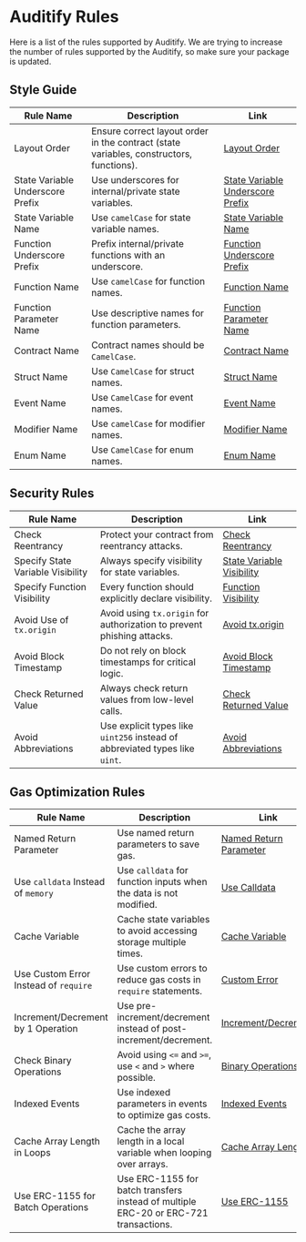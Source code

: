 # Auditify Rules 

Here is a list of the rules supported by Auditify. We are trying to increase the number of rules supported by the Auditify, so make sure your package is updated.

## Style Guide

| Rule Name                          | Description                                                                         | Link                                                                                 |
|-------------------------------------|-------------------------------------------------------------------------------------|--------------------------------------------------------------------------------------|
| Layout Order                        | Ensure correct layout order in the contract (state variables, constructors, functions). | [Layout Order](https://docs.soliditylang.org/en/v0.8.27/style-guide.html#order-of-layout) |
| State Variable Underscore Prefix    | Use underscores for internal/private state variables.                               | [State Variable Underscore Prefix](https://docs.soliditylang.org/en/v0.8.27/style-guide.html#underscore-prefix-for-non-external-functions-and-variables) |
| State Variable Name                 | Use `camelCase` for state variable names.                                           | [State Variable Name](https://docs.soliditylang.org/en/v0.8.27/style-guide.html#local-and-state-variable-names) |
| Function Underscore Prefix          | Prefix internal/private functions with an underscore.                               | [Function Underscore Prefix](https://docs.soliditylang.org/en/v0.8.27/style-guide.html#underscore-prefix-for-non-external-functions-and-variables) |
| Function Name                       | Use `camelCase` for function names.                                                 | [Function Name](https://docs.soliditylang.org/en/v0.8.27/style-guide.html#function-names) |
| Function Parameter Name             | Use descriptive names for function parameters.                                      | [Function Parameter Name](https://docs.soliditylang.org/en/v0.8.27/style-guide.html#function-argument-names) |
| Contract Name                       | Contract names should be `CamelCase`.                                               | [Contract Name](https://docs.soliditylang.org/en/v0.8.27/style-guide.html#contract-and-library-names) |
| Struct Name                         | Use `CamelCase` for struct names.                                                   | [Struct Name](https://docs.soliditylang.org/en/v0.8.27/style-guide.html#struct-names) |
| Event Name                          | Use `CamelCase` for event names.                                                    | [Event Name](https://docs.soliditylang.org/en/v0.8.27/style-guide.html#event-names) |
| Modifier Name                       | Use `camelCase` for modifier names.                                                 | [Modifier Name](https://docs.soliditylang.org/en/v0.8.27/style-guide.html#modifier-names) |
| Enum Name                           | Use `CamelCase` for enum names.                                                     | [Enum Name](https://docs.soliditylang.org/en/v0.8.27/style-guide.html#enums) |

## Security Rules

| Rule Name                          | Description                                                                         | Link                                                                                 |
|-------------------------------------|-------------------------------------------------------------------------------------|--------------------------------------------------------------------------------------|
| Check Reentrancy                    | Protect your contract from reentrancy attacks.                                       | [Check Reentrancy](https://medium.com/chainwall-io/reentrancy-attack-in-smart-contracts-4837ed0f9d73) |
| Specify State Variable Visibility   | Always specify visibility for state variables.                                       | [State Variable Visibility](https://docs.soliditylang.org/en/v0.8.27/style-guide.html#visibility) |
| Specify Function Visibility         | Every function should explicitly declare visibility.                                 | [Function Visibility](https://docs.soliditylang.org/en/v0.8.27/style-guide.html#visibility) |
| Avoid Use of `tx.origin`            | Avoid using `tx.origin` for authorization to prevent phishing attacks.               | [Avoid tx.origin](https://medium.com/coinmonks/smart-contract-security-tx-origin-authorization-attack-vectors-027730ae601d) |
| Avoid Block Timestamp               | Do not rely on block timestamps for critical logic.                                  | [Avoid Block Timestamp](https://medium.com/@solidity101/block-timestamp-manipulation-2f5e86b1594f) |
| Check Returned Value                | Always check return values from low-level calls.                                     | [Check Returned Value](https://sm4rty.medium.com/unchecked-call-return-value-solidity-security-1-fe794a7cdb6f) |
| Avoid Abbreviations                 | Use explicit types like `uint256` instead of abbreviated types like `uint`.          | [Avoid Abbreviations](https://docs.soliditylang.org/en/v0.8.27/style-guide.html#type-names) |

## Gas Optimization Rules

| Rule Name                          | Description                                                                         | Link                                                                                 |
|-------------------------------------|-------------------------------------------------------------------------------------|--------------------------------------------------------------------------------------|
| Named Return Parameter              | Use named return parameters to save gas.                                             | [Named Return Parameter](https://www.rareskills.io/post/gas-optimization?postId=c9db474a-ff97-4fa3-a51d-fe13ccb8fe3b#viewer-6q8ae) |
| Use `calldata` Instead of `memory`  | Use `calldata` for function inputs when the data is not modified.                    | [Use Calldata](https://coinsbench.com/comprehensive-guide-tips-and-tricks-for-gas-optimization-in-solidity-5380db734404) |
| Cache Variable                      | Cache state variables to avoid accessing storage multiple times.                     | [Cache Variable](https://coinsbench.com/comprehensive-guide-tips-and-tricks-for-gas-optimization-in-solidity-5380db734404) |
| Use Custom Error Instead of `require` | Use custom errors to reduce gas costs in `require` statements.                        | [Custom Error](https://www.rareskills.io/post/gas-optimization?postId=c9db474a-ff97-4fa3-a51d-fe13ccb8fe3b#viewer-a0fm0) |
| Increment/Decrement by 1 Operation  | Use pre-increment/decrement instead of post-increment/decrement.                     | [Increment/Decrement](https://coinsbench.com/comprehensive-guide-tips-and-tricks-for-gas-optimization-in-solidity-5380db734404) |
| Check Binary Operations             | Avoid using `<=` and `>=`, use `<` and `>` where possible.                           | [Binary Operations](https://coinsbench.com/comprehensive-guide-tips-and-tricks-for-gas-optimization-in-solidity-5380db734404) |
| Indexed Events                      | Use indexed parameters in events to optimize gas costs.                              | [Indexed Events](https://coinsbench.com/comprehensive-guide-tips-and-tricks-for-gas-optimization-in-solidity-5380db734404) |
| Cache Array Length in Loops         | Cache the array length in a local variable when looping over arrays.                 | [Cache Array Length](https://coinsbench.com/comprehensive-guide-tips-and-tricks-for-gas-optimization-in-solidity-5380db734404) |
| Use ERC-1155 for Batch Operations    | Use ERC-1155 for batch transfers instead of multiple ERC-20 or ERC-721 transactions. | [Use ERC-1155](https://www.rareskills.io/post/gas-optimization?postId=c9db474a-ff97-4fa3-a51d-fe13ccb8fe3b#viewer-8v8t9) |

